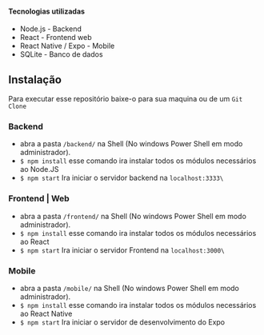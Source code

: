 #### Tecnologias utilizadas
- Node.js - Backend
- React - Frontend web
- React Native / Expo - Mobile
- SQLite - Banco de dados 

## Instalação 

Para executar esse repositório baixe-o para sua maquina ou de um `Git Clone`

### Backend 

- abra a pasta `/backend/` na Shell (No windows Power Shell em modo administrador). 
- `$ npm install` esse comando ira instalar todos os módulos necessários ao Node.JS
-  `$ npm start` Ira iniciar o servidor backend na `localhost:3333\` 

### Frontend | Web

- abra a pasta `/frontend/` na Shell (No windows Power Shell em modo administrador). 
- `$ npm install` esse comando ira instalar todos os módulos necessários ao React
-  `$ npm start` Ira iniciar o servidor Frontend na `localhost:3000\` 

### Mobile 

- abra a pasta `/mobile/` na Shell (No windows Power Shell em modo administrador). 
- `$ npm install` esse comando ira instalar todos os módulos necessários ao React Native
-  `$ npm start` Ira iniciar o servidor  de desenvolvimento do Expo 
